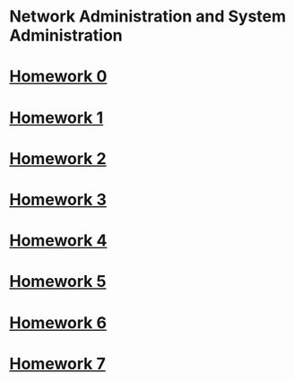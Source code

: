 # Network Administration and System Administration

# [Homework 0](./hw0.md)

# [Homework 1](./hw1.md)

# [Homework 2](./hw2.md)

# [Homework 3](./hw3.md)

# [Homework 4](./hw4.md)

# [Homework 5](./hw5.md)

# [Homework 6](./hw6.md)

# [Homework 7](./hw7.md)
